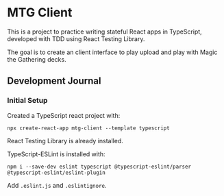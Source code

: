 # MTG Client

This is a project to practice writing stateful React apps in TypeScript, developed with TDD using React Testing Library.

The goal is to create an client interface to play upload and play with Magic the Gathering decks.

## Development Journal

### Initial Setup

Created a TypeScript react project with:

```shell
npx create-react-app mtg-client --template typescript
```

React Testing Library is already installed.

TypeScript-ESLint is installed with:

```shell
npm i --save-dev eslint typescript @typescript-eslint/parser @typescript-eslint/eslint-plugin
```

Add `.eslint.js` and `.eslintignore`.
